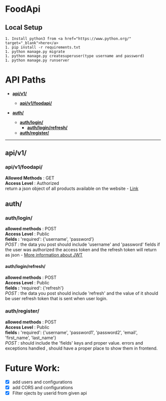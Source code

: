 # FoodApi


## Local Setup
```
1. Install python3 from <a href="https://www.python.org/" target="_blank">here</a>
1. pip install -r requirements.txt
1. python manage.py migrate
1. python manage.py createsuperuser(type username and password)
1. python manage.py runserver
```

# API Paths
* [**api/v1/**](#apiv1)
	* [**api/v1/foodapi/**](#apiv1foodapi)



* [**auth/**](#auth)
	* [**auth/login/**](#authlogin)
		* [**auth/login/refresh/**](#authloginrefresh)
	* [**auth/register/**](#authregister)


___	
## api/v1/
### api/v1/foodapi/
**Allowed Methods** : GET
<br>**Access Level** : Authorized
<br>return a json object of all products available on the website - [Link](https://jsonplaceholder.typicode.com/posts)


## auth/
### auth/login/
**allowed methods** : POST
<br>**Access Level** : Public
<br>**fields :** 'required': {'username', 'password'}
<br>*POST :* the data you post should include 'username' and 'password' fields if the user was authorized the access token and the refresh token will return as json - [More information about JWT](https://django-rest-framework-simplejwt.readthedocs.io/en/latest/getting_started.html#usage)

#### auth/login/refresh/
**allowed methods** : POST
<br>**Access Level** : Public
<br>**fields :** 'required': {'refresh'}
<br>*POST :* the data you post should include 'refresh' and the value of it should be user refresh token that is sent when user login.

### auth/register/
**allowed methods** : POST
<br>**Access Level** : Public
<br>**fields :** 'required': {'username', 'password1', 'password2', 'email', 'first_name', 'last_name'}
<br>*POST :* should include the 'fields' keys and proper value. errors and exceptions handled , should have a proper place to show them in frontend.


# Future Work:
- [x] add users and configurations
- [x] add CORS and configurations
- [x] Filter ojects by userid from given api
